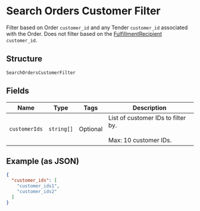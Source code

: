 
# Search Orders Customer Filter

Filter based on Order `customer_id` and any Tender `customer_id`
associated with the Order. Does not filter based on the
[FulfillmentRecipient](/doc/models/order-fulfillment-recipient.md) `customer_id`.

## Structure

`SearchOrdersCustomerFilter`

## Fields

| Name | Type | Tags | Description |
|  --- | --- | --- | --- |
| `customerIds` | `string[]` | Optional | List of customer IDs to filter by.<br><br>Max: 10 customer IDs. |

## Example (as JSON)

```json
{
  "customer_ids": [
    "customer_ids1",
    "customer_ids2"
  ]
}
```

